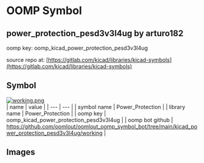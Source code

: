 # OOMP Symbol  
## power_protection_pesd3v3l4ug  by arturo182  
  
oomp key: oomp_kicad_power_protection_pesd3v3l4ug  
  
source repo at: [https://gitlab.com/kicad/libraries/kicad-symbols](https://gitlab.com/kicad/libraries/kicad-symbols)  
## Symbol  
  
[![working.png](working_600.png)](working.png)  
| name | value | 
| --- | --- | 
| symbol name | Power_Protection | 
| library name | Power_Protection | 
| oomp key | oomp_kicad_power_protection_pesd3v3l4ug | 
| oomp bot github | https://github.com/oomlout/oomlout_oomp_symbol_bot/tree/main/kicad_power_protection_pesd3v3l4ug/working | 
## Images  
